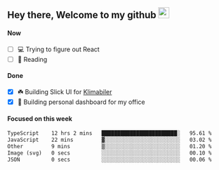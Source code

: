 ## Hey there, Welcome to my github <img src="https://media.giphy.com/media/hvRJCLFzcasrR4ia7z/giphy.gif" width="25px">

#### Now
- [ ] 💻 Trying to figure out React
- [ ] 📕 Reading

#### Done
- [x] ☘️ Building Slick UI for [Klimabiler](https://klimabiler.dk)
- [x] 🚀 Building personal dashboard for my office
 
 #### Focused on this week
<!--START_SECTION:waka-->

```txt
TypeScript    12 hrs 2 mins   ████████████████████████░   95.61 %
JavaScript    22 mins         ▓░░░░░░░░░░░░░░░░░░░░░░░░   03.02 %
Other         9 mins          ▒░░░░░░░░░░░░░░░░░░░░░░░░   01.20 %
Image (svg)   0 secs          ░░░░░░░░░░░░░░░░░░░░░░░░░   00.10 %
JSON          0 secs          ░░░░░░░░░░░░░░░░░░░░░░░░░   00.06 %
```

<!--END_SECTION:waka-->

